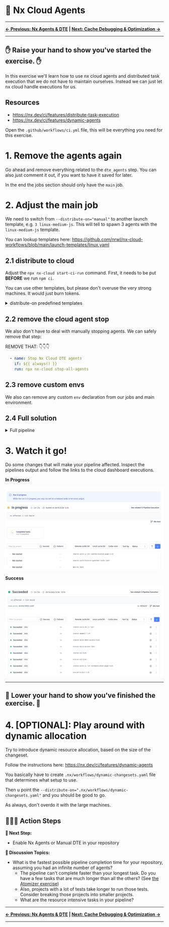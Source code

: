# 📖 Nx Cloud Agents

---

**[← Previous: Nx Agents & DTE](./15-nx-agents-and-dte.md) | [Next: Cache Debugging & Optimization →](./17-caching-deep-dive.md)**

---

✋ Raise your hand to show you've started the exercise. ✋
---

In this exercise we'll learn how to use nx cloud agents and distributed task execution that we do not
have to maintain ourselves. Instead we can just let nx cloud handle executions for us.

## Resources

* https://nx.dev/ci/features/distribute-task-execution
* https://nx.dev/ci/features/dynamic-agents

Open the `.github/workflows/ci.yml` file, this will be everything you need
for this exercise.

# 1. Remove the agents again

Go ahead and remove everything related to the `dte_agents` step. You can also just
comment it out, if you want to have it saved for later.

In the end the jobs section should only have the `main` job.

# 2. Adjust the main job

We need to switch from `--distribute-on="manual"` to another launch template, e.g. `3 linux-medium-js`.
This will tell to spawn 3 agents with the `linux-medium-js` template.

You can lookup templates here: https://github.com/nrwl/nx-cloud-workflows/blob/main/launch-templates/linux.yaml

## 2.1 distribute to cloud

Adjust the `npx nx-cloud start-ci-run` command. 
First, it needs to be put **BEFORE** we run `npm ci`.

You can use other templates, but please don't overuse the very strong machines. It would just burn
tokens.

<details>
  <summary>distribute-on predefined templates</summary>

```yaml

- name: Initialize the Nx Cloud distributed CI run
  run: npx nx-cloud start-ci-run --distribute-on="3 linux-medium-js" # 👈️👈️👈️ 

```

</details>


## 2.2 remove the cloud agent stop

We also don't have to deal with manually stopping agents. We can safely remove that step:

REMOVE THAT:
👇️👇️👇️
```yaml
  - name: Stop Nx Cloud DTE agents
    if: ${{ always() }}
    run: npx nx-cloud stop-all-agents
```

## 2.3 remove custom envs

We also can remove any custom `env` declaration from our jobs and main environment.

## 2.4 Full solution

<details>
  <summary>Full pipeline</summary>

```yaml

name: CI

on:
  push:
    branches:
      - YOUR_BRANCH # 👈️👈️👈️👈️👈️ IMPORTANT


concurrency:
  # Group concurrency on workflow, then:
  # - Is merge run? Group on branch name (`refs/heads/main`)
  # - Is pull request? Group on pull request branch name, for example `feat/add-awesome-feature`
  group: >-
    ${{ github.workflow }}-${{
      github.event_name == 'push'
        && github.ref
        || github.head_ref
    }}
  # Run merge workflows in sequence to prevent parallel deployments and releases
  # Cancel stale pull request runs in progress for the same branch
  cancel-in-progress: ${{ github.event_name != 'push' }}

jobs:
  main:
    name: DTE Coordinator
    runs-on: ubuntu-latest

    steps:
      - uses: actions/checkout@v4
        with:
          fetch-depth: 0

      - name: Initialize the Nx Cloud distributed CI run
        run: npx nx-cloud start-ci-run --distribute-on="3 linux-medium-js"
        
      - uses: actions/setup-node@v3
        with:
          node-version: 24
          cache: 'npm'
      - run: npm ci

      - name: Run commands in parallel
        run: npx nx affected -t lint build --base=HEAD^

      - name: Stop Nx Cloud DTE agents
        if: ${{ always() }}
        run: npx nx-cloud stop-all-agents


```

</details>

# 3. Watch it go!

Do some changes that will make your pipeline affected. Inspect the pipelines output
and follow the links to the cloud dashboard executions.

**In Progress**

![cloud-in-progress.png](./images/cloud-in-progress.png)

**Success**

![cloud-in-success.png](./images/cloud-in-success.png)

---
👏 Lower your hand to show you've finished the exercise. 👏
---

# 4. [OPTIONAL]: Play around with dynamic allocation

Try to introduce dynamic resource allocation, based on the size of the changeset.

Follow the instructions here: https://nx.dev/ci/features/dynamic-agents

You basically have to create `.nx/workflows/dynamic-changesets.yaml` file that determines what
setup to use.

Then u point the `--distribute-on=".nx/workflows/dynamic-changesets.yaml"` and you should be good to go.

As always, don't overdo it with the large machines.

## 🏃‍♂️‍➡️ Action Steps

**👟 Next Step:**
- Enable Nx Agents or Manual DTE in your repository

**🧠 Discussion Topics:**
- What is the fastest possible pipeline completion time for your repository, assuming you had an infinite number of agents?
  - The pipeline can't complete faster than your longest task. Do you have a few tasks that are much longer than all the others?  (See [the Atomizer exercise](./18-atomizer.md))
  - Also, projects with a lot of tests take longer to run those tests. Consider breaking those projects into smaller projects.
  - What are the resource intensive tasks in your pipeline?

---

**[← Previous: Nx Agents & DTE](./15-nx-agents-and-dte.md) | [Next: Cache Debugging & Optimization →](./17-caching-deep-dive.md)**

---
